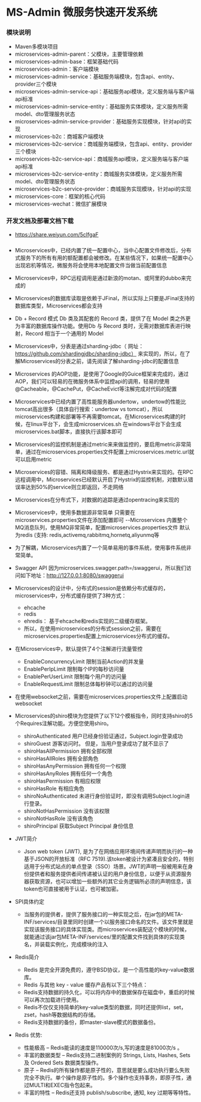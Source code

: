# MS-Admin 微服务快速开发系统

### 模块说明
- Maven多模块项目
- microservices-admin-parent：父模块，主要管理依赖
- microservices-admin-base：框架基础代码
- microservices-admin：客户端模块
- microservices-admin-service：基础服务端模块，包含api、entity、provider三个模块
- microservices-admin-service-api：基础服务api模块，定义服务端与客户端api标准
- microservices-admin-service-entity：基础服务实体模块，定义服务所需model、dto管理服务状态
- microservices-admin-service-provider：基础服务实现模块，针对api的实现
- microservices-b2c：商城客户端模块
- microservices-b2c-service：商城服务端模块，包含api、entity、provider三个模块
- microservices-b2c-service-api：商城服务api模块，定义服务端与客户端api标准
- microservices-b2c-service-entity：商城服务实体模块，定义服务所需model、dto管理服务状态
- microservices-b2c-service-provider：商城服务实现模块，针对api的实现
- microservices-core：框架的核心代码
- microservices-wechat：微信扩展模块

### 开发文档及部署文档下载
- https://share.weiyun.com/5cIfgaF

### 
- Microservices中，已经内置了统一配置中心，当中心配置文件修改后，分布式服务下的所有有用的额配置都会被修改。在某些情况下，如果统一配置中心出现宕机等情况，微服务将会使用本地配置文件当做当前配置信息
- Microservices中，RPC远程调用是通过新浪的motan、或阿里的dubbo来完成的
- Microservices的数据库读取是依赖于JFinal，所以实际上只要是JFinal支持的数据库类型，Microservices都会支持
- Db + Record 模式 Db 类及其配套的 Record 类，提供了在 Model 类之外更为丰富的数据库操作功能。使用Db 与 Record 类时，无需对数据库表进行映射，Record 相当于一个通用的 Model
- Microservices中，分表是通过sharding-jdbc（ 网址：https://github.com/shardingjdbc/sharding-jdbc） 来实现的，所以，在了解Microservices的分表之前，请先阅读了解sharding-jdbc的配置信息
- Microservices 的AOP功能，是使用了Google的Guice框架来完成的，通过AOP，我们可以轻易的在微服务体系中监控api的调用，轻易的使用@Cacheable，@CachePut，@CacheEvict等注解完成对代码的配置
- Microservices中已经内置了高性能服务器undertow，undertow的性能比tomcat高出很多（具体自行搜索：undertow vs tomcat），所以microservices构建和部署等不再需要tomcat。在Microservices构建的时候，在linux平台下，会生成microservices.sh 在windows平台下会生成microservices.bat脚本，直接执行该脚本即可
- Microservices的监控机制是通过metric来来做监控的，要启用metric非常简单，通过在microservices.properties文件配置上microservices.metric.url就可以启用metric
- Microservices的容错、隔离和降级服务、都是通过Hystrix来实现的。在RPC远程调用中，Microservices已经默认开启了Hystrix的监控机制，对数默认错误率达到50%的service则立即返回，不走网络
- Microservices在分布式下，对数据的追踪是通过opentracing来实现的
- Microservices中，使用多数据源非常简单 只需要在microservices.properties文件在添加配置即可
--Microservices 内置整个MQ消息队列，使用MQ非常简单，配置microservices.properties文件 默认为redis (支持: redis,activemq,rabbitmq,hornetq,aliyunmq等
- 为了解耦，Microservices内置了一个简单易用的事件系统，使用事件系统非常简单。
- Swagger API 因为microservices.swagger.path=/swaggerui，所以我们访问如下地址：http://127.0.0.1:8080/swaggerui
- Microservices的设计中，分布式的session是依赖分布式缓存的，microservices中，分布式缓存提供了3种方式：
  - ehcache
  - redis
  - ehredis： 基于ehcache和redis实现的二级缓存框架。
  - 所以，在使用microservices的分布式session之前，需要在microservices.properties配置上microservices分布式的缓存。
- 在Microservices中，默认提供了4个注解进行流量管控
  - EnableConcurrencyLimit	限制当前Action的并发量
  - EnablePerIpLimit	限制每个IP的每秒访问量
  - EnablePerUserLimit	限制每个用户的访问量
  - EnableRequestLimit	限制总体每秒钟可以通过的访问量
- 在使用websocket之前，需要在microservices.properties文件上配置启动websocket
- Microservices的shiro模块为您提供了以下12个模板指令，同时支持shiro的5个Requires注解功能。方便您使用shiro。
  - shiroAuthenticated	用户已经身份验证通过，Subject.login登录成功
  - shiroGuest	游客访问时。 但是，当用户登录成功了就不显示了
  - shiroHasAllPermission	拥有全部权限
  - shiroHasAllRoles	拥有全部角色
  - shiroHasAnyPermission	拥有任何一个权限
  - shiroHasAnyRoles	拥有任何一个角色
  - shiroHasPermission	有相应权限
  - shiroHasRole	有相应角色
  - shiroNoAuthenticated	未进行身份验证时，即没有调用Subject.login进行登录。
  - shiroNotHasPermission	没有该权限
  - shiroNotHasRole	没有该角色
  - shiroPrincipal	获取Subject Principal 身份信息


- JWT简介
  - Json web token (JWT), 是为了在网络应用环境间传递声明而执行的一种基于JSON的开放标准（RFC 7519).该token被设计为紧凑且安全的，特别适用于分布式站点的单点登录（SSO）场景。JWT的声明一般被用来在身份提供者和服务提供者间传递被认证的用户身份信息，以便于从资源服务器获取资源，也可以增加一些额外的其它业务逻辑所必须的声明信息，该token也可直接被用于认证，也可被加密。

- SPI具体约定
  - 当服务的提供者，提供了服务接口的一种实现之后，在jar包的META-INF/services/目录里同时创建一个以服务接口命名的文件。该文件里就是实现该服务接口的具体实现类。而microservices装配这个模块的时候，就能通过该jar包META-INF/services/里的配置文件找到具体的实现类名，并装载实例化，完成模块的注入

- Redis简介
  - Redis 是完全开源免费的，遵守BSD协议，是一个高性能的key-value数据库。
  - Redis 与其他 key - value 缓存产品有以下三个特点：
  - Redis支持数据的持久化，可以将内存中的数据保存在磁盘中，重启的时候可以再次加载进行使用。
  - Redis不仅仅支持简单的key-value类型的数据，同时还提供list，set，zset，hash等数据结构的存储。
  - Redis支持数据的备份，即master-slave模式的数据备份。
- Redis 优势:
  - 性能极高 – Redis能读的速度是110000次/s,写的速度是81000次/s 。
  - 丰富的数据类型 – Redis支持二进制案例的 Strings, Lists, Hashes, Sets 及 Ordered Sets 数据类型操作。
  - 原子 – Redis的所有操作都是原子性的，意思就是要么成功执行要么失败完全不执行。单个操作是原子性的。多个操作也支持事务，即原子性，通过MULTI和EXEC指令包起来。
  - 丰富的特性 – Redis还支持 publish/subscribe, 通知, key 过期等等特性。
